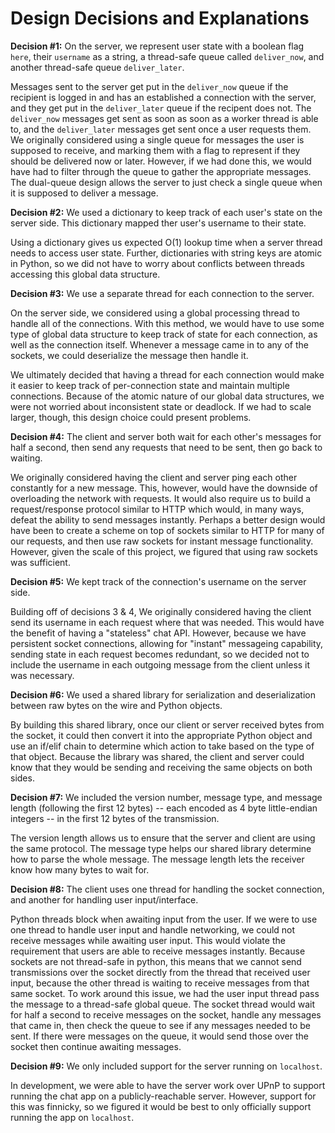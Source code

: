 # Design Decisions and Explanations

**Decision #1:** On the server, we represent user state with a boolean flag `here`, their `username` as a string, a thread-safe queue called `deliver_now`, and another thread-safe queue `deliver_later`. 

Messages sent to the server get put in the `deliver_now` queue if the recipient is logged in and has an established a connection with the server, and they get put in the `deliver_later` queue if the recipent does not. The `deliver_now` messages get sent as soon as soon as a worker thread is able to, and the `deliver_later` messages get sent once a user requests them. We originally considered using a single queue for messages the user is supposed to receive, and marking them with a flag to represent if they should be delivered now or later. However, if we had done this, we would have had to filter through the queue to gather the appropriate messages. The dual-queue design allows the server to just check a single queue when it is supposed to deliver a message.

**Decision #2:** We used a dictionary to keep track of each user's state on the server side. This dictionary mapped ther user's username to their state.

Using a dictionary gives us expected O(1) lookup time when a server thread needs to access user state. Further, dictionaries with string keys are atomic in Python, so we did not have to worry about conflicts between threads accessing this global data structure.

**Decision #3:** We use a separate thread for each connection to the server.

On the server side, we considered using a global processing thread to handle all of the connections. With this method, we would have to use some type of global data structure to keep track of state for each connection, as well as the connection itself. Whenever a message came in to any of the sockets, we could deserialize the message then handle it. 

We ultimately decided that having a thread for each connection would make it easier to keep track of per-connection state and maintain multiple connections. Because of the atomic nature of our global data structures, we were not worried about inconsistent state or deadlock. If we had to scale larger, though, this design choice could present problems.

**Decision #4:** The client and server both wait for each other's messages for half a second, then send any requests that need to be sent, then go back to waiting.

We originally considered having the client and server ping each other constantly for a new message. This, however, would have the downside of overloading the network with requests. It would also require us to build a request/response protocol similar to HTTP which would, in many ways, defeat the ability to send messages instantly. Perhaps a better design would have been to create a scheme on top of sockets similar to HTTP for many of our requests, and then use raw sockets for instant message functionality. However, given the scale of this project, we figured that using raw sockets was sufficient.

**Decision #5:** We kept track of the connection's username on the server side.

Building off of decisions 3 & 4, We originally considered having the client send its username in each request where that was needed. This would have the benefit of having a "stateless" chat API. However, because we have persistent socket connections, allowing for "instant" messageing capability, sending state in each request becomes redundant, so we decided not to include the username in each outgoing message from the client unless it was necessary.

**Decision #6:** We used a shared library for serialization and deserialization between raw bytes on the wire and Python objects.

By building this shared library, once our client or server received bytes from the socket, it could then convert it into the appropriate Python object and use an if/elif chain to determine which action to take based on the type of that object. Because the library was shared, the client and server could know that they would be sending and receiving the same objects on both sides.

**Decision #7:** We included the version number, message type, and  message length (following the first 12 bytes) -- each encoded as 4 byte little-endian integers -- in the first 12 bytes of the transmission.

The version length allows us to ensure that the server and client are using the same protocol. The message type helps our shared library determine how to parse the whole message. The message length lets the receiver know how many bytes to wait for.

**Decision #8:** The client uses one thread for handling the socket connection, and another for handling user input/interface.

Python threads block when awaiting input from the user. If we were to use one thread to handle user input and handle networking, we could not receive messages while awaiting user input. This would violate the requirement that users are able to receive messages instantly. Because sockets are not thread-safe in python, this means that we cannot send transmissions over the socket directly from the thread that received user input, because the other thread is waiting to receive messages from that same socket. To work around this issue, we had the user input thread pass the message to a thread-safe global queue. The socket thread would wait for half a second to receive messages on the socket, handle any messages that came in, then check the queue to see if any messages needed to be sent. If there were messages on the queue, it would send those over the socket then continue awaiting messages.

**Decision #9:** We only included support for the server running on `localhost`.

In development, we were able to have the server work over UPnP to support running the chat app on a publicly-reachable server. However, support for this was finnicky, so we figured it would be best to only officially support running the app on `localhost`. 